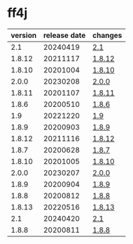# ff4j	


|version|release date|changes|
|---|---|---|
|2.1|20240419|[2.1](./2.1-20240419.md)|
|1.8.12|20211117|[1.8.12](./1.8.12-20211117.md)|
|1.8.10|20201004|[1.8.10](./1.8.10-20201004.md)|
|2.0.0|20230208|[2.0.0](./2.0.0-20230208.md)|
|1.8.11|20201107|[1.8.11](./1.8.11-20201107.md)|
|1.8.6|20200510|[1.8.6](./1.8.6-20200510.md)|
|1.9|20221220|[1.9](./1.9-20221220.md)|
|1.8.9|20200903|[1.8.9](./1.8.9-20200903.md)|
|1.8.12|20211116|[1.8.12](./1.8.12-20211116.md)|
|1.8.7|20200628|[1.8.7](./1.8.7-20200628.md)|
|1.8.10|20201005|[1.8.10](./1.8.10-20201005.md)|
|2.0.0|20230207|[2.0.0](./2.0.0-20230207.md)|
|1.8.9|20200904|[1.8.9](./1.8.9-20200904.md)|
|1.8.8|20200812|[1.8.8](./1.8.8-20200812.md)|
|1.8.13|20220516|[1.8.13](./1.8.13-20220516.md)|
|2.1|20240420|[2.1](./2.1-20240420.md)|
|1.8.8|20200811|[1.8.8](./1.8.8-20200811.md)|
